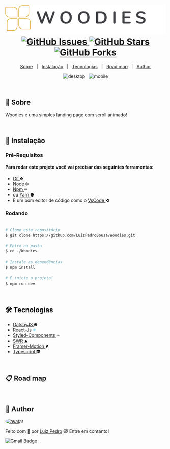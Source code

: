 <h1 align="center">
  <img src=".github/images/logo.svg" alt="logo"/>
  <br>
  <a href="https://github.com/LuizPedroSousa/Woodies/issues">
    <img src="https://img.shields.io/github/issues/LuizPedroSousa/Woodies?color=F7DEA6&style=for-the-badge" alt="GitHub Issues"/>
  </a>
  <a href="https://github.com/LuizPedroSousa/Woodies/stargazers">
    <img src="https://img.shields.io/github/stars/LuizPedroSousa/Woodies?color=F7DEA6&style=for-the-badge" alt="GitHub Stars"/>
  </a>
  <a href="https://github.com/LuizPedroSousa/Woodies/network">
    <img src="https://img.shields.io/github/forks/LuizPedroSousa/Woodies?color=F7DEA6style=for-the-badge" alt="GitHub Forks"/>
  </a>
</h1>

<p align="center">
  <a href="#page_facing_up-sobre">Sobre</a>&nbsp;&nbsp;&nbsp;|&nbsp;&nbsp;&nbsp;<a href="#closed_book-instalação">Instalação</a>&nbsp;&nbsp;&nbsp;|&nbsp;&nbsp;&nbsp;<a href="#-tecnologias">Tecnologias</a>&nbsp;&nbsp;&nbsp;|&nbsp;&nbsp;&nbsp;<a href="#clipboard-road-map">Road map</a>&nbsp;&nbsp;&nbsp;|&nbsp;&nbsp;&nbsp;<a href="#man-author">Author</a>
</p>

<p align="center">
  <img src=".github/Gifs/desktop.gif" width="400" alt="desktop"/>
  &nbsp;
  <img src=".github/Gifs/mobile.gif" width="400"alt="mobile"/>
</p>
<br/>

## :page_facing_up: Sobre

Woodies é uma simples landing page com scroll animado!

<br/>

## :closed_book: Instalação

### Pré-Requisitos

#### Para rodar este projeto você vai precisar das seguintes ferramentas:

-   <a href="https://git-scm.com/downloads">
      Git <img src=".github/images/git.svg" width="10"  alt="Git"/>
    </a>
-   <a href="https://nodejs.org/pt-br/">
      Node <img src=".github/images/node-js.svg" width="10" alt="Git"/>
    </a>
-   <a href="https://www.npmjs.com/">Npm <img src=".github/images/npm.svg" width="10" alt="Npm"/></a>
-   ou <a href="https://yarnpkg.com/getting-started/install">Yarn <img src=".github/images/yarn.svg" width="10" alt="Yarn"/></a>
-   E um bom editor de código como o
    <a href="https://code.visualstudio.com/">
    VsCode <img src=".github/images/visualstudiocode.svg" alt="vscode" width="10"/>
    </a>

### Rodando

```bash

# Clone este repositório
$ git clone https://github.com/LuizPedroSousa/Woodies.git

# Entre na pasta
$ cd ./Woodies

# Instale as dependências
$ npm install

# E inicie o projeto!
$ npm run dev

```

<br/>

## 🛠 Tecnologias

-   <a href="https://www.gatsbyjs.com/">
    GatsbyJS <img width="10" src=".github/images/gatsby.svg"/>
    </a>

-   <a href="https://reactjs.org/">
    React-Js <img width="10" src=".github/images/react.svg"/>
    </a>

-   <a href="https://styled-components.com/">
    Styled-Components <img width="10" src=".github/images/styled-components.svg"/>
    </a>

-   <a href="https://swr.vercel.app/">
    SWR <img width="10" src=".github/images/swr.svg"/>
    </a>

-   <a href="https://www.framer.com/motion/">
    Framer-Motion <img width="10" src=".github/images/framer-motion.svg"/>
    </a>

-   <a href="https://www.typescriptlang.org/">
    Typescript <img width="10" src=".github/images/typescript.svg"/>
    </a>

<br/>

## :clipboard: Road map

<br/>

## :man: Author

<a href="https://github.com/LuizPedroSousa">
  <img src="https://avatars.githubusercontent.com/u/62396753?s=460&u=2b00598abce2cd6c536d26c2ee8f45b6de332527&v=4" alt ="avatar" style="border-radius: 50%;" width="100px">
  <br/>
</a>
<p>Feito com 💜 por <a href="https://github.com/LuizPedroSousa">Luiz Pedro</a> 😸 Entre em contanto!</p>

[![Gmail Badge](https://img.shields.io/badge/-luizpedrosousa64@gmail.com-5965E0?style=flat-square&logo=Gmail&logoColor=white&link=mailto:luizpedrosousa64@gmail.com)](mailto:luizpedrosousa64@gmail.com)

